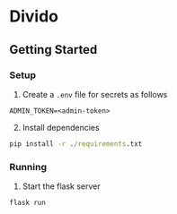 # Divido

## Getting Started

### Setup
1. Create a `.env` file for secrets as follows
```.env
ADMIN_TOKEN=<admin-token>
```

2. Install dependencies
```cmd
pip install -r ./requirements.txt
```

### Running
1. Start the flask server
```cmd
flask run
```
